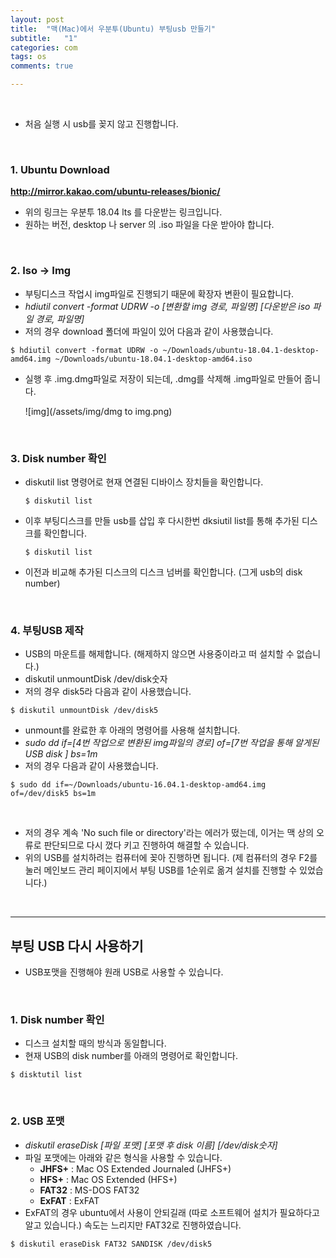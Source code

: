 ```yaml
---
layout: post
title:  "맥(Mac)에서 우분투(Ubuntu) 부팅usb 만들기"
subtitle:   "1"
categories: com
tags: os
comments: true

---
```


<br/>

- 처음 실행 시 usb를 꽂지 않고 진행합니다.

<br/>

### 1. Ubuntu Download

**http://mirror.kakao.com/ubuntu-releases/bionic/**

- 위의 링크는 우분투 18.04 lts 를 다운받는 링크입니다.
- 원하는 버전, desktop 나 server 의 .iso 파일을 다운 받아야 합니다.

<br/>

### 2. Iso -> Img

- 부팅디스크 작업시 img파일로 진행되기 때문에 확장자 변환이 필요합니다.
- *hdiutil convert -format UDRW -o [변환할 img 경로, 파일명] \[다운받은 iso 파일 경로, 파일명]*
- 저의 경우 download 폴더에 파일이 있어 다음과 같이 사용했습니다.

```
$ hdiutil convert -format UDRW -o ~/Downloads/ubuntu-18.04.1-desktop-amd64.img ~/Downloads/ubuntu-18.04.1-desktop-amd64.iso
```

- 실행 후 .img.dmg파일로 저장이 되는데, .dmg를 삭제해 .img파일로 만들어 줍니다.

  ![img](/assets/img/dmg to img.png)

<br/>

### 3. Disk number 확인

- diskutil list 명령어로 현재 연결된 디바이스 장치들을 확인합니다.

  ```
  $ diskutil list
  ```

- 이후 부팅디스크를 만들 usb를 삽입 후 다시한번 dksiutil list를 통해 추가된 디스크를 확인합니다.

  ```
  $ diskutil list
  ```

- 이전과 비교해 추가된 디스크의 디스크 넘버를 확인합니다. (그게 usb의 disk number)

<br/>

### 4. 부팅USB 제작

- USB의 마운트를 해제합니다. (해제하지 않으면 사용중이라고 떠 설치할 수 없습니다.)
- diskutil unmountDisk /dev/disk숫자
- 저의 경우 disk5라 다음과 같이 사용했습니다.

```
$ diskutil unmountDisk /dev/disk5
```

- unmount를 완료한 후 아래의 명령어를 사용해 설치합니다.
- *sudo dd if=[4번 작업으로 변환된 img파일의 경로] of=[7번 작업을 통해 알게된 USB disk ] bs=1m*
- 저의 경우 다음과 같이 사용했습니다.

```
$ sudo dd if=~/Downloads/ubuntu-16.04.1-desktop-amd64.img of=/dev/disk5 bs=1m
```

<br/>

- 저의 경우 계속 'No such file or directory'라는 에러가 떴는데, 이거는 맥 상의 오류로 판단되므로 다시 껐다 키고 진행하여 해결할 수 있습니다.
- 위의 USB를 설치하려는 컴퓨터에 꽂아 진행하면 됩니다. (제 컴퓨터의 경우 F2를 눌러 메인보드 관리 페이지에서 부팅 USB를 1순위로 옮겨 설치를 진행할 수 있었습니다.)

<br/>

---

## 부팅 USB 다시 사용하기

- USB포맷을 진행해야 원래 USB로 사용할 수 있습니다.

<br/>

### 1. Disk number 확인

- 디스크 설치할 때의 방식과 동일합니다. 
- 현재 USB의 disk number를 아래의 명령어로 확인합니다.

```
$ disktutil list
```

<br/>

### 2. USB 포맷

- *diskutil eraseDisk [파일 포맷] \[포맷 후 disk 이름] \[/dev/disk숫자]*
- 파일 포맷에는 아래와 같은 형식을 사용할 수 있습니다.
  - **JHFS+** : Mac OS Extended Journaled (JHFS+)
  - **HFS+** : Mac OS Extended (HFS+)
  - **FAT32** : MS-DOS FAT32
  - **ExFAT** : ExFAT
- ExFAT의 경우 ubuntu에서 사용이 안되길래 (따로 소프트웨어 설치가 필요하다고 알고 있습니다.) 속도는 느리지만 FAT32로 진행하였습니다.

```
$ diskutil eraseDisk FAT32 SANDISK /dev/disk5
```



